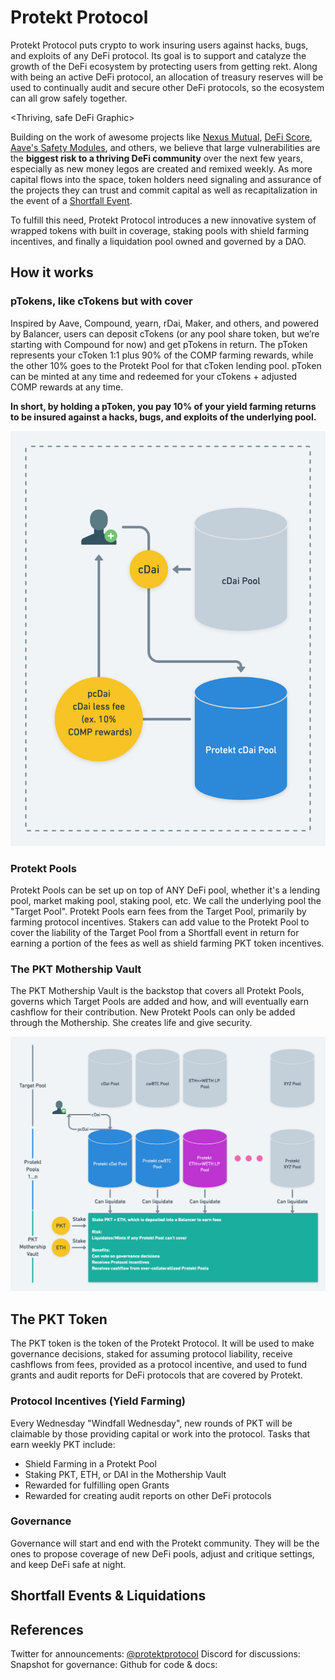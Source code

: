 # Protekt Protocol
Protekt Protocol puts crypto to work insuring users against hacks, bugs, and exploits of any DeFi protocol. Its goal is to support and catalyze the growth of the DeFi ecosystem by protecting users from getting rekt. Along with being an active DeFi protocol, an allocation of treasury reserves will be used to continually audit and secure other DeFi protocols, so the ecosystem can all grow safely together.

<Thriving, safe DeFi Graphic>

Building on the work of awesome projects like [Nexus Mutual](https://nexusmutual.io/), [DeFi Score](https://defiscore.io/), [Aave's Safety Modules](https://docs.aave.com/aavenomics/safety-module), and others, we believe that large vulnerabilities are the **biggest risk to a thriving DeFi community** over the next few years, especially as new money legos are created and remixed weekly. As more capital flows into the space, token holders need signaling and assurance of the projects they can trust and commit capital as well as recapitalization in the event of a [Shortfall Event](https://docs.aave.com/aavenomics/terminology#shortfall-event-se).

To fulfill this need, Protekt Protocol introduces a new innovative system of wrapped tokens with built in coverage, staking pools with shield farming incentives, and finally a liquidation pool owned and governed by a DAO.

## How it works
### pTokens, like cTokens but with cover
Inspired by Aave, Compound, yearn, rDai, Maker, and others, and powered by Balancer, users can deposit cTokens (or any pool share token, but we’re starting with Compound for now) and get pTokens in return. The pToken represents your cToken 1:1 plus 90% of the COMP farming rewards, while the other 10% goes to the Protekt Pool for that cToken lending pool. pToken can be minted at any time and redeemed for your cTokens + adjusted COMP rewards at any time.

**In short, by holding a pToken, you pay 10% of your yield farming returns to be insured against a hacks, bugs, and exploits of the underlying pool.**

![pToken Image](/img/pTokenDiagram.png)

### Protekt Pools
Protekt Pools can be set up on top of ANY DeFi pool, whether it's a lending pool, market making pool, staking pool, etc. We call the underlying pool the "Target Pool". Protekt Pools earn fees from the Target Pool, primarily by farming protocol incentives. Stakers can add value to the Protekt Pool to cover the liability of the Target Pool from a Shortfall event in return for earning a portion of the fees as well as shield farming PKT token incentives.

<Graphic>

### The PKT Mothership Vault
The PKT Mothership Vault is the backstop that covers all Protekt Pools, governs which Target Pools are added and how, and will eventually earn cashflow for their contribution. New Protekt Pools can only be added through the Mothership. She creates life and give security.

![Full Protocol Image](/img/ProtektProtocolDiagram.png)

## The PKT Token
The PKT token is the token of the Protekt Protocol. It will be used to make governance decisions, staked for assuming protocol liability, receive cashflows from fees, provided as a protocol incentive, and used to fund grants and audit reports for DeFi protocols that are covered by Protekt.

### Protocol Incentives (Yield Farming)
Every Wednesday "Windfall Wednesday", new rounds of PKT will be claimable by those providing capital or work into the protocol. Tasks that earn weekly PKT include:
* Shield Farming in a Protekt Pool
* Staking PKT, ETH, or DAI in the Mothership Vault
* Rewarded for fulfilling open Grants
* Rewarded for creating audit reports on other DeFi protocols

### Governance
Governance will start and end with the Protekt community. They will be the ones to propose coverage of new DeFi pools, adjust and critique settings, and keep DeFi safe at night.

## Shortfall Events & Liquidations




## References
Twitter for announcements: [@protektprotocol](https://twitter.com/home)
Discord for discussions: 
Snapshot for governance: 
Github for code & docs: 